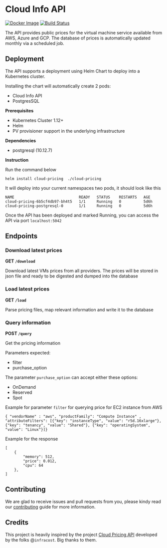 # Cloud Info API
<a href="https://hub.docker.com/r/alterwayrnd/cloud-info-api/tags"><img alt="Docker Image" src="https://img.shields.io/badge/docker-passing-brightgreen"/></a>
<a href="https://github.com/alterway/cloud-info-api/actions"><img alt="Build Status" src="https://img.shields.io/github/workflow/status/alterway/cloud-info-api/Upload Docker image/main"/></a>

The API provides public prices for the virtual machine service available from AWS, Azure and GCP. The database of prices is automatically updated monthly via a scheduled job.

## Deployment
The API supports a deployment using Helm Chart to deploy into a Kubernetes cluster.

Installing the chart will automatically create 2 pods:
- Cloud Info API
- PostgresSQL

**Prerequisites**
- Kubernetes Cluster 1.12+
- Helm
- PV provisioner support in the underlying infrastructure

**Dependencies**
- postgresql (10.12.7)

**Instruction**

Run the command below

```
helm install cloud-pricing  ./cloud-pricing
```

It will deploy into your current namespaces two pods, it should look like this
```
NAME                             READY   STATUS    RESTARTS   AGE
cloud-pricing-6b5cf4db97-bh4t5   1/1     Running   0          5d6h
cloud-pricing-postgresql-0       1/1     Running   0          5d6h
```

Once the API has been deployed and marked Running, you can access the API via port `localhost:5042`


## Endpoints
### Download latest prices
**GET `/download`**

Download latest VMs prices from all providers. The prices will be stored in json file and ready to be digested and dumped into the database

### Load latest prices
**GET `/load`**

Parse pricing files, map relevant information and write it to the database

### Query information
**POST `/query`**

Get the pricing information

Parameters expected:
- filter
- purchase_option

The parameter `purchase_option` can accept either these options:
- OnDemand
- Reserved
- Spot


Example for parameter `filter` for querying price for EC2 instance from AWS
```
{ "vendorName" : "aws", "productFamily": "Compute Instance" , "attributeFilters": [{"key": "instanceType", "value": "r5d.16xlarge"}, {"key": "tenancy", "value": "Shared"}, {"key": "operatingSystem", "value": "Linux"}]}
```

Example for the response
```
[
    {
        "memory": 512,
        "price": 0.012,
        "cpu": 64
    },
]
```

## Contributing
We are glad to receive issues and pull requests from you, please kindy read our [contributing](CONTRIBUTING.md) guide for more information. 

## Credits
This project is heavily inspired by the project [Cloud Pricing API](https://github.com/infracost/cloud-pricing-api) developed by the folks @`infracost`. Big thanks to them.